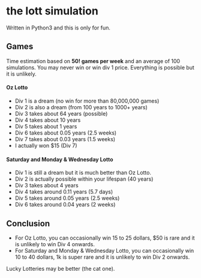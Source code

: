# the lott simulation
Written in Python3 and this is only for fun.
## Games
Time estimation based on **50! games per week** and an average of 100 simulations. You may never win or win div 1 price. Everything is possible but it is unlikely.
#### Oz Lotto
- Div 1 is a dream (no win for more than 80,000,000 games)
- Div 2 is also a dream (from 100 years to 1000+ years)
- Div 3 takes about 64 years (possible)
- Div 4 takes about 10 years
- Div 5 takes about 1 years
- Div 6 takes about 0.05 years (2.5 weeks)
- Div 7 takes about 0.03 years (1.5 weeks)
- I actually won $15 (Div 7)
#### Saturday and Monday & Wednesday Lotto
- Div 1 is still a dream but it is much better than Oz Lotto.
- Div 2 is actually possible within your lifespan (40 years)
- Div 3 takes about 4 years 
- Div 4 takes around 0.11 years (5.7 days)
- Div 5 takes around 0.05 years (2.5 weeks)
- Div 6 takes around 0.04 years (2 weeks)

## Conclusion
- For Oz Lotto, you can occasionally win 15 to 25 dollars, $50 is rare and it is unlikely to win Div 4 onwards.
- For Saturday and Monday & Wednesday Lotto, you can occasionally win 10 to 40 dollars, 1k is super rare and it is unlikely to win Div 2 onwards.

Lucky Lotteries may be better (the cat one).
